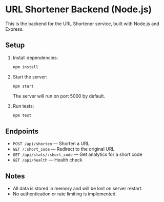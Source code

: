 # URL Shortener Backend (Node.js)

This is the backend for the URL Shortener service, built with Node.js and Express.

## Setup

1. Install dependencies:
   ```bash
   npm install
   ```

2. Start the server:
   ```bash
   npm start
   ```
   The server will run on port 5000 by default.

3. Run tests:
   ```bash
   npm test
   ```

## Endpoints
- `POST /api/shorten` — Shorten a URL
- `GET /:short_code` — Redirect to the original URL
- `GET /api/stats/:short_code` — Get analytics for a short code
- `GET /api/health` — Health check

## Notes
- All data is stored in memory and will be lost on server restart.
- No authentication or rate limiting is implemented. 